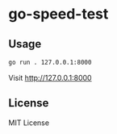 # go-speed-test

## Usage

```bash
go run . 127.0.0.1:8000
```

Visit http://127.0.0.1:8000

## License

MIT License
